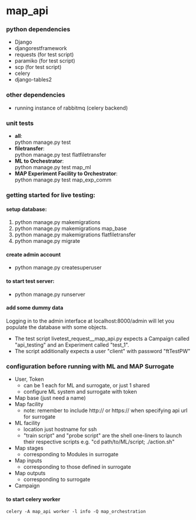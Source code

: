 # map_api
### python dependencies
* Django
* djangorestframework
* requests (for test script)
* paramiko (for test script)
* scp (for test script)
* celery
* django-tables2

### other dependencies
* running instance of rabbitmq (celery backend)

### unit tests
* **all**:  
python manage.py test
* **filetransfer**:  
python manage.py test flatfiletransfer
* **ML to Orchestrator**:  
python manage.py test map_ml
* **MAP Experiment Facility to Orchestrator**:  
python manage.py test map_exp_comm

### getting started for live testing:
#### setup database:
1. python manage.py makemigrations
2. python manage.py makemigrations map_base
3. python manage.py makemigrations flatfiletransfer
4. python manage.py migrate

#### create admin account
* python manage.py createsuperuser

#### to start test server:
* python manage.py runserver

#### add some dummy data
Logging in to the admin interface at localhost:8000/admin will let you populate the database with some objects.
* The test script livetest_request__map_api.py expects a Campaign called "api_testing" and an Experiment called "test_1".
* The script additionally expects a user "client" with password "ftTestPW"

### configuration before running with ML and MAP Surrogate
* User, Token
    * can be 1 each for ML and surrogate, or just 1 shared
    * configure ML system and surrogate with token
* Map base (just need a name)
* Map facility
    * note: remember to include http:// or https:// when specifying api url for surrogate
* ML facility
    * location just hostname for ssh
	* "train script" and "probe script" are the shell one-liners to launch their respective scripts e.g. "cd path/to/ML/script; ./action.sh"
* Map stages
    * corresponding to Modules in surrogate
* Map inputs
    * corresponding to those defined in surrogate
* Map outputs
    * corresponding to surrogate
* Campaign

#### to start celery worker
`celery -A map_api worker -l info -Q map_orchestration`
